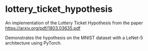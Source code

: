 # lottery_ticket_hypothesis

An implementation of the Lottery Ticket Hypothesis from the paper https://arxiv.org/pdf/1803.03635.pdf

Demonstrates the hypothesis on the MNIST dataset with a LeNet-5 architecture using PyTorch.
